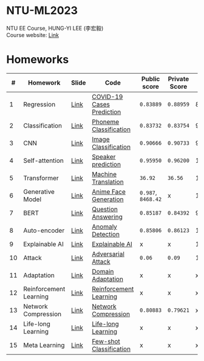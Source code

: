 # NTU-ML2023
NTU EE Course, HUNG-YI LEE (李宏毅)  
Course website: [Link](https://speech.ee.ntu.edu.tw/~hylee/ml/2023-spring.php)

# Homeworks
|#|Homework|Slide|Code|Public score|Private Score|Score|
|-|-|-|-|-|-|-|
|1|Regression|[Link](HW1/HW01.pdf)|[COVID-19 Cases Prediction](HW1/homework1.ipynb)|`0.83889`|`0.88959`|8|
|2|Classification|[Link](HW2/HW02.pdf)|[Phoneme Classification](HW2/homework2_1.ipynb)|`0.83732`|`0.83754`|9|
|3|CNN|[Link](HW3/HW03.pdf)|[Image Classification](HW3/homework3.ipynb)|`0.90666`|`0.90733`|9.6|
|4|Self-attention|[Link](HW4/HW04.pdf)|[Speaker prediction](HW4/homework4.ipynb)|`0.95950`|`0.96200`|10|
|5|Transformer|[Link](HW5/HW05.pdf)|[Machine Translation](HW5/homework5.ipynb)|`36.92`|`36.56`|10+0.5([report](HW6/hw6_report.pdf))|
|6|Generative Model|[Link](HW6/HW06.pdf)|[Anime Face Generation](HW6/homework6.ipynb)|`0.987`, `8468.42`|x|10|
|7|BERT|[Link](HW7/HW07.pdf)|[Question Answering](HW7/homework7.ipynb)|`0.85187`|`0.84392`|9.5|
|8|Auto-encoder|[Link](HW8/HW08.pdf)|[Anomaly Detection](HW8/homework8.ipynb)|`0.85806`|`0.86123`|10|
|9|Explainable AI|[Link](HW9/HW09.pdf)|[Explainable AI](HW9/homework9.ipynb)|x|x|10|
|10|Attack|[Link](HW10/HW10.pdf)|[Adversarial Attack](HW10/homework10.ipynb)|`0.06`|`0.09`|10|
|11|Adaptation|[Link](HW11/HW11.pdf)|[Domain Adaptation](HW11/homework11.ipynb)|x|x|x|
|12|Reinforcement Learning|[Link](HW12/HW12.pdf)|[Reinforcement Learning](HW12/homework12.ipynb)|x|x|x|
|13|Network Compression|[Link](HW13/HW13.pdf)|[Network Compression](HW13/homework13.ipynb)|`0.80883`|`0.79621`|x|
|14|Life-long Learning|[Link](HW14/HW14.pdf)|[Life-long Learning](HW14/homework14.ipynb)|x|x|x|
|15|Meta Learning|[Link](HW15/HW15.pdf)|[Few-shot Classification](HW15/homework15.ipynb)|x|x|x|

